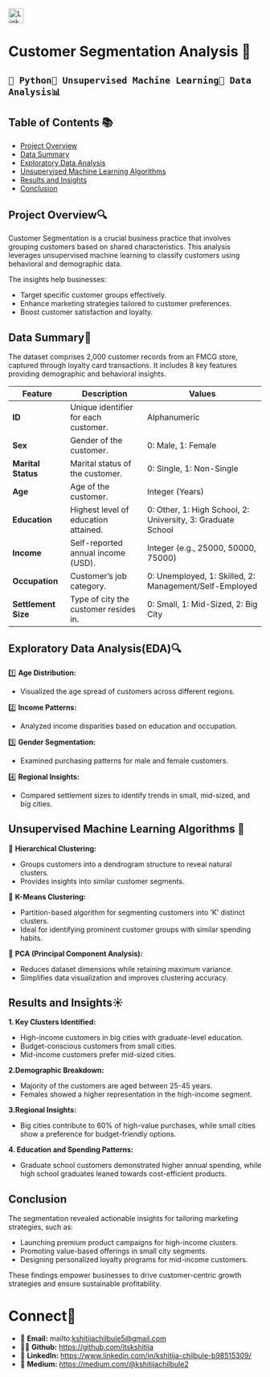 <a href="https://www.linkedin.com/in/kshitija-chilbule-b98515309/" target="_blank">
  <img src="https://img.shields.io/badge/LinkedIn-Connect-blue?style=flat&logo=linkedin" alt="LinkedIn Badge" style="height: 30px; width: auto;">
</a>

# Customer Segmentation Analysis 🚀

## `🚀 Python🐍 Unsupervised Machine Learning🧠 Data Analysis📊`

## Table of Contents 📚
- [Project Overview](#project-overview)
- [Data Summary](#data-summary)
- [Exploratory Data Analysis](#exploratory-data-analysis)
- [Unsupervised Machine Learning Algorithms](#unsupervised-machine-learning-algorithms)
- [Results and Insights](#results-and-insights)
- [Conclusion](#conclusion)

## Project Overview🔍
Customer Segmentation is a crucial business practice that involves grouping customers based on shared characteristics. This analysis leverages unsupervised machine learning to classify customers using behavioral and demographic data.

The insights help businesses:

- Target specific customer groups effectively.
- Enhance marketing strategies tailored to customer preferences.
- Boost customer satisfaction and loyalty.

## Data Summary📂
The dataset comprises 2,000 customer records from an FMCG store, captured through loyalty card transactions. It includes 8 key features providing demographic and behavioral insights.

| **Feature**         | **Description**                                                                                          | **Values**                              |  
|----------------------|----------------------------------------------------------------------------------------------------------|-----------------------------------------|  
| **ID**              | Unique identifier for each customer.                                                                     | Alphanumeric                           |  
| **Sex**             | Gender of the customer.                                                                                  | 0: Male, 1: Female                     |  
| **Marital Status**  | Marital status of the customer.                                                                          | 0: Single, 1: Non-Single               |  
| **Age**             | Age of the customer.                                                                                     | Integer (Years)                        |  
| **Education**       | Highest level of education attained.                                                                     | 0: Other, 1: High School, 2: University, 3: Graduate School |  
| **Income**          | Self-reported annual income (USD).                                                                       | Integer (e.g., 25000, 50000, 75000)    |  
| **Occupation**      | Customer’s job category.                                                                                 | 0: Unemployed, 1: Skilled, 2: Management/Self-Employed |  
| **Settlement Size** | Type of city the customer resides in.                                                                    | 0: Small, 1: Mid-Sized, 2: Big City

## Exploratory Data Analysis(EDA)🔍
1️⃣ <b>Age Distribution:</b>
- Visualized the age spread of customers across different regions.

2️⃣ <b>Income Patterns:</b>
- Analyzed income disparities based on education and occupation.

3️⃣ <b>Gender Segmentation:</b>
- Examined purchasing patterns for male and female customers.

4️⃣ <b>Regional Insights:</b>
- Compared settlement sizes to identify trends in small, mid-sized, and big cities.

## Unsupervised Machine Learning Algorithms 🤖
🔹 <b>Hierarchical Clustering:</b>
- Groups customers into a dendrogram structure to reveal natural clusters.
- Provides insights into similar customer segments.

🔹 <b>K-Means Clustering:</b>
- Partition-based algorithm for segmenting customers into ‘K’ distinct clusters.
- Ideal for identifying prominent customer groups with similar spending habits.

🔹 <b>PCA (Principal Component Analysis):</b>
- Reduces dataset dimensions while retaining maximum variance.
- Simplifies data visualization and improves clustering accuracy.

## Results and Insights☀️
<b>1. Key Clusters Identified:</b>
- High-income customers in big cities with graduate-level education.
- Budget-conscious customers from small cities.
- Mid-income customers prefer mid-sized cities.

<b>2.Demographic Breakdown:</b>
- Majority of the customers are aged between 25-45 years.
- Females showed a higher representation in the high-income segment.

<b>3.Regional Insights:</b>
- Big cities contribute to 60% of high-value purchases, while small cities show a preference for budget-friendly options.

<b>4. Education and Spending Patterns:</b>
- Graduate school customers demonstrated higher annual spending, while high school graduates leaned towards cost-efficient products.

## Conclusion
The segmentation revealed actionable insights for tailoring marketing strategies, such as:

- Launching premium product campaigns for high-income clusters.
- Promoting value-based offerings in small city segments.
- Designing personalized loyalty programs for mid-income customers.

These findings empower businesses to drive customer-centric growth strategies and ensure sustainable profitability.

# Connect🤝
- 📩 <b>Email:</b> mailto:kshitijachilbule5@gmail.com
- 👩‍💻 <b>Github:</b> https://github.com/itskshitija
- 📶 <b>LinkedIn:</b> https://www.linkedin.com/in/kshitija-chilbule-b98515309/
- 📜 <b>Medium:</b> https://medium.com/@kshitijachilbule2

